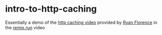 # intro-to-http-caching

Essentially a demo of the [http caching video](https://youtu.be/3XkU_DXcgl0) provided by [Ryan Florence](https://twitter.com/ryanflorence) in the [remix.run](https://remix.run) video
